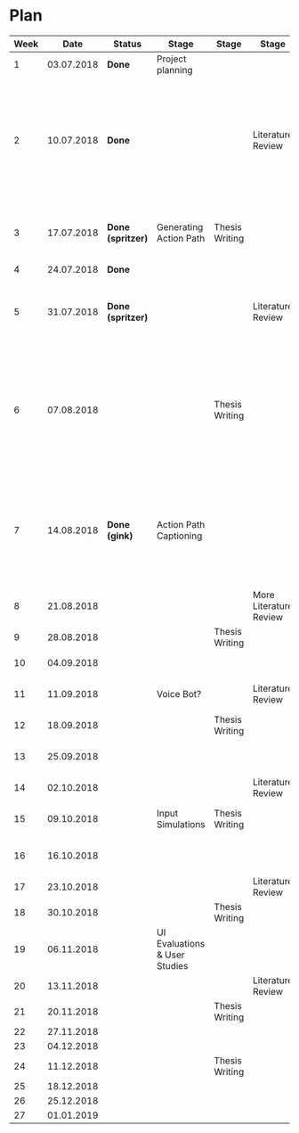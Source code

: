 # Plan

| Week | Date       | Status              | Stage                         | Stage          | Stage                  | Actions                                                      |
| ---- | ---------- | ------------------- | ----------------------------- | -------------- | ---------------------- | ------------------------------------------------------------ |
| 1    | 03.07.2018 | **Done**            | Project planning              |                |                        |                                                              |
| 2    | 10.07.2018 | **Done**            |                               |                | Literature Review      | Defining interacting elements and navigation patterns: **element level**, Personal Blog / QUX Tool / more |
| 3    | 17.07.2018 | **Done (spritzer)** | Generating Action Path        | Thesis Writing |                        | Building a tool that generates graph of all navigations      |
| 4    | 24.07.2018 | **Done**            |                               |                |                        |                                                              |
| 5    | 31.07.2018 | **Done (spritzer)** |                               |                | Literature Review      | Parse navigation patterns: more general spider               |
| 6    | 07.08.2018 |                     |                               | Thesis Writing |                        | ~~Write thesis paper sketch, introduction, related work, framework of rest parts~~: write the generating phase |
| 7    | 14.08.2018 | **Done (gink)**     | Action Path Captioning        |                |                        | building features, prepare well structured data, labeling: collecting, **expert model vs user model** |
| 8    | 21.08.2018 |                     |                               |                | More Literature Review | Model training and selections                                |
| 9    | 28.08.2018 |                     |                               | Thesis Writing |                        | keep writing                                                 |
| 10   | 04.09.2018 |                     |                               |                |                        | Model tuning                                                 |
| 11   | 11.09.2018 |                     | Voice Bot?                    |                | Literature Review      | Design conversation flow                                     |
| 12   | 18.09.2018 |                     |                               | Thesis Writing |                        | Recording process                                            |
| 13   | 25.09.2018 |                     |                               |                |                        | Implement voice bot with api.ai                              |
| 14   | 02.10.2018 |                     |                               |                | Literature Review      |                                                              |
| 15   | 09.10.2018 |                     | Input Simulations             | Thesis Writing |                        | Defining Universal Actions                                   |
| 16   | 16.10.2018 |                     |                               |                |                        | Implement Action builder                                     |
| 17   | 23.10.2018 |                     |                               |                | Literature Review      | Review papers                                                |
| 18   | 30.10.2018 |                     |                               | Thesis Writing |                        | Record process                                               |
| 19   | 06.11.2018 |                     | UI Evaluations & User Studies |                |                        | Working demo for user study                                  |
| 20   | 13.11.2018 |                     |                               |                | Literature Review      | Start user study                                             |
| 21   | 20.11.2018 |                     |                               | Thesis Writing |                        |                                                              |
| 22   | 27.11.2018 |                     |                               |                |                        |                                                              |
| 23   | 04.12.2018 |                     |                               |                |                        |                                                              |
| 24   | 11.12.2018 |                     |                               | Thesis Writing |                        |                                                              |
| 25   | 18.12.2018 |                     |                               |                |                        |                                                              |
| 26   | 25.12.2018 |                     |                               |                |                        |                                                              |
| 27   | 01.01.2019 |                     |                               |                |                        |                                                              |

